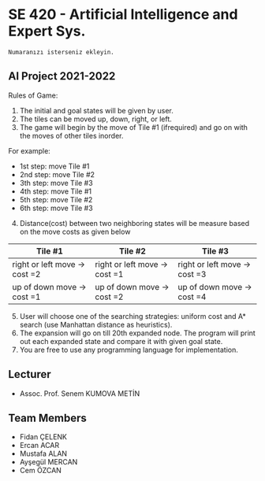 # SE 420 - Artificial Intelligence and Expert Sys.


    Numaranızı isterseniz ekleyin.
    


AI Project 2021-2022
------

Rules of Game:
1. The initial and goal states will be given by user.
2. The tiles can be moved up, down, right, or left.
3. The game will begin by the move of Tile #1 (ifrequired) and go on with the moves of other tiles inorder.

For example:
- 1st step: move Tile #1
- 2nd step: move Tile #2
- 3th step: move Tile #3
- 4th step: move Tile #1
- 5th step: move Tile #2
- 6th step: move Tile #3

4. Distance(cost) between two neighboring states will be measure based on the move costs as given below

Tile #1      | Tile #2 |  Tile #3       
------------ | ------------- | -------------
right or left move -> cost =2 | right or left move -> cost =1 | right or left move -> cost =3  
up of down move -> cost =1 | up of down move -> cost =2 | up of down move -> cost =4

5. User will choose one of the searching strategies: uniform cost and A* search (use Manhattan distance as heuristics).
6. The expansion will go on till 20th expanded node. The program will print out each expanded state and compare it with given goal state.
7. You are free to use any programming language for implementation. 

## Lecturer

 - Assoc. Prof. Senem KUMOVA METİN


## Team Members
 - Fidan ÇELENK 
 - Ercan ACAR    
 - Mustafa ALAN
 - Ayşegül MERCAN
 - Cem ÖZCAN